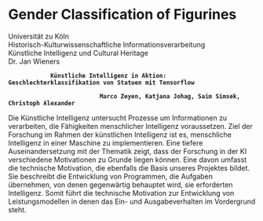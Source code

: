 # Gender Classification of Figurines

Universität zu Köln <br>
Historisch-Kulturwissenschaftliche Informationsverarbeitung <br>
Künstliche Intelligenz und Cultural Heritage <br>
Dr. Jan Wieners <br>
<b>

                Künstliche Intelligenz in Aktion: Geschlechterklassifikation von Statuen mit Tensorflow

	                          Marco Zeyen, Katjana Johag, Saim Simsek, Christoph Alexander

</b>


Die Künstliche Intelligenz untersucht Prozesse um Informationen zu verarbeiten, die Fähigkeiten menschlicher Intelligenz voraussetzen. Ziel der Forschung im Rahmen der künstlichen Intelligenz ist es, menschliche Intelligenz in einer Maschine zu implementieren. 
Eine tiefere Auseinandersetzung mit der Thematik zeigt, dass der Forschung in der KI verschiedene Motivationen zu Grunde liegen können. Eine davon umfasst die technische Motivation, die ebenfalls die Basis unseres Projektes bildet. Sie beschreibt die Entwicklung von Programmen, die Aufgaben übernehmen, von denen gegenwärtig behauptet wird, sie erforderten Intelligenz.
Somit führt die technische Motivation zur Entwicklung von Leistungsmodellen in denen das Ein- und Ausgabeverhalten im Vordergrund  steht.
